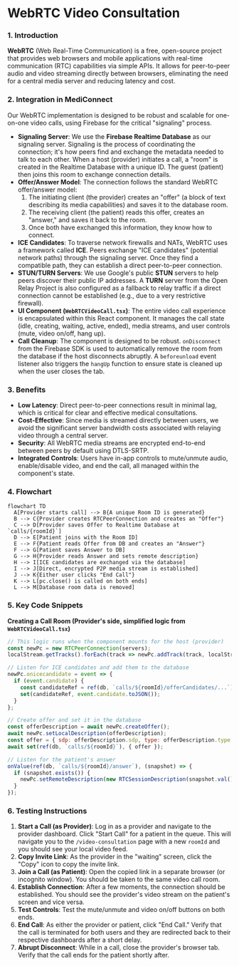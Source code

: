 # WebRTC Video Consultation

### 1. Introduction
**WebRTC** (Web Real-Time Communication) is a free, open-source project that provides web browsers and mobile applications with real-time communication (RTC) capabilities via simple APIs. It allows for peer-to-peer audio and video streaming directly between browsers, eliminating the need for a central media server and reducing latency and cost.

### 2. Integration in MediConnect
Our WebRTC implementation is designed to be robust and scalable for one-on-one video calls, using Firebase for the critical "signaling" process.

- **Signaling Server**: We use the **Firebase Realtime Database** as our signaling server. Signaling is the process of coordinating the connection; it's how peers find and exchange the metadata needed to talk to each other. When a host (provider) initiates a call, a "room" is created in the Realtime Database with a unique ID. The guest (patient) then joins this room to exchange connection details.
- **Offer/Answer Model**: The connection follows the standard WebRTC offer/answer model:
    1.  The initiating client (the provider) creates an "offer" (a block of text describing its media capabilities) and saves it to the database room.
    2.  The receiving client (the patient) reads this offer, creates an "answer," and saves it back to the room.
    3.  Once both have exchanged this information, they know how to connect.
- **ICE Candidates**: To traverse network firewalls and NATs, WebRTC uses a framework called **ICE**. Peers exchange "ICE candidates" (potential network paths) through the signaling server. Once they find a compatible path, they can establish a direct peer-to-peer connection.
- **STUN/TURN Servers**: We use Google's public **STUN** servers to help peers discover their public IP addresses. A **TURN** server from the Open Relay Project is also configured as a fallback to relay traffic if a direct connection cannot be established (e.g., due to a very restrictive firewall).
- **UI Component (`WebRTCVideoCall.tsx`)**: The entire video call experience is encapsulated within this React component. It manages the call state (idle, creating, waiting, active, ended), media streams, and user controls (mute, video on/off, hang up).
- **Call Cleanup**: The component is designed to be robust. `onDisconnect` from the Firebase SDK is used to automatically remove the room from the database if the host disconnects abruptly. A `beforeunload` event listener also triggers the `hangUp` function to ensure state is cleaned up when the user closes the tab.

### 3. Benefits
- **Low Latency**: Direct peer-to-peer connections result in minimal lag, which is critical for clear and effective medical consultations.
- **Cost-Effective**: Since media is streamed directly between users, we avoid the significant server bandwidth costs associated with relaying video through a central server.
- **Security**: All WebRTC media streams are encrypted end-to-end between peers by default using DTLS-SRTP.
- **Integrated Controls**: Users have in-app controls to mute/unmute audio, enable/disable video, and end the call, all managed within the component's state.

### 4. Flowchart
```mermaid
flowchart TD
  A[Provider starts call] --> B{A unique Room ID is generated}
  B --> C{Provider creates RTCPeerConnection and creates an "Offer"}
  C --> D[Provider saves Offer to Realtime Database at `calls/{roomId}`]
  D --> E[Patient joins with the Room ID]
  E --> F{Patient reads Offer from DB and creates an "Answer"}
  F --> G[Patient saves Answer to DB]
  G --> H{Provider reads Answer and sets remote description}
  H --> I[ICE candidates are exchanged via the database]
  I --> J[Direct, encrypted P2P media stream is established]
  J --> K{Either user clicks "End Call"}
  K --> L[pc.close() is called on both ends]
  L --> M[Database room data is removed]
```

### 5. Key Code Snippets
**Creating a Call Room (Provider's side, simplified logic from `WebRTCVideoCall.tsx`)**
```javascript
// This logic runs when the component mounts for the host (provider)
const newPc = new RTCPeerConnection(servers);
localStream.getTracks().forEach(track => newPc.addTrack(track, localStream));

// Listen for ICE candidates and add them to the database
newPc.onicecandidate = event => {
  if (event.candidate) {
    const candidateRef = ref(db, `calls/${roomId}/offerCandidates/...`);
    set(candidateRef, event.candidate.toJSON());
  }
};

// Create offer and set it in the database
const offerDescription = await newPc.createOffer();
await newPc.setLocalDescription(offerDescription);
const offer = { sdp: offerDescription.sdp, type: offerDescription.type };
await set(ref(db, `calls/${roomId}`), { offer });

// Listen for the patient's answer
onValue(ref(db, `calls/${roomId}/answer`), (snapshot) => {
  if (snapshot.exists()) {
    newPc.setRemoteDescription(new RTCSessionDescription(snapshot.val()));
  }
});
```

### 6. Testing Instructions
1.  **Start a Call (as Provider)**: Log in as a provider and navigate to the provider dashboard. Click "Start Call" for a patient in the queue. This will navigate you to the `/video-consultation` page with a new `roomId` and you should see your local video feed.
2.  **Copy Invite Link**: As the provider in the "waiting" screen, click the "Copy" icon to copy the invite link.
3.  **Join a Call (as Patient)**: Open the copied link in a separate browser (or incognito window). You should be taken to the same video call room.
4.  **Establish Connection**: After a few moments, the connection should be established. You should see the provider's video stream on the patient's screen and vice versa.
5.  **Test Controls**: Test the mute/unmute and video on/off buttons on both ends.
6.  **End Call**: As either the provider or patient, click "End Call." Verify that the call is terminated for both users and they are redirected back to their respective dashboards after a short delay.
7.  **Abrupt Disconnect**: While in a call, close the provider's browser tab. Verify that the call ends for the patient shortly after.
